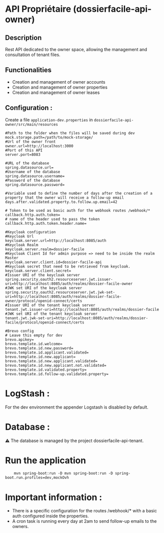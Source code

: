 # API Propriétaire (dossierfacile-api-owner)

## Description
Rest API dedicated to the owner space, allowing the management and consultation of tenant files.

## Functionalities

- Creation and management of owner accounts
- Creation and management of owner properties
- Creation and management of owner leases

## Configuration : 

Create a file `application-dev.properties` in `dossierfacile-api-owner/src/main/resources`

```properties
#Path to the folder when the files will be saved during dev
mock.storage.path=/path/to/mock-storage/
#Url of the owner front
owner.url=http://localhost:3000
#Port of this API
server.port=8083

#URL of the database
spring.datasource.url=
#Username of the database
spring.datasource.username=
#Password of the database
spring.datasource.password=

#Variable used to define the number of days after the creation of a property that the owner will receive a follow-up email
days.after.validated.property.to.follow.up.email=42

# Token to be used as basic auth for the webhook routes /webhook/*
callback.http.auth.token=
# name of the header used to pass the token
callback.http.auth.token.header.name=

#Keycloak configuration
#Keycloak Url
keycloak.server.url=http://localhost:8085/auth
#Keycloak Realm
keycloak.server.realm=dossier-facile
#Keycloak Client Id for admin purpose => need to be inside the realm Master 
keycloak.server.client.id=dossier-facile-api
#Keycloak secret that need to be retrieved from keycloak. 
keycloak.server.client.secret=
#Issuer URI of the keycloak server
spring.security.oauth2.resourceserver.jwt.issuer-uri=http://localhost:8085/auth/realms/dossier-facile-owner
#JWK set URI of the keycloak server
spring.security.oauth2.resourceserver.jwt.jwk-set-uri=http://localhost:8085/auth/realms/dossier-facile-owner/protocol/openid-connect/certs
#Issuer URI of the tenant keycloak server
tenant.jwt.issuer-uri=http://localhost:8085/auth/realms/dossier-facile
#JWK set URI of the tenant keycloak server
tenant.jwt.jwk-set-uri=http://localhost:8085/auth/realms/dossier-facile/protocol/openid-connect/certs

#Brevo config
# Leave this empty for dev
brevo.apikey=
brevo.template.id.welcome=
brevo.template.id.new.password=
brevo.template.id.applicant.validated=
brevo.template.id.new.applicant=
brevo.template.id.new.applicant.validated=
brevo.template.id.new.applicant.not.validated=
brevo.template.id.validated.property=
brevo.template.id.follow-up.validated.property=
```
# LogStash :

For the dev environment the appender Logstash is disabled by default.

# Database :
⚠️ The database is managed by the project dossierfacile-api-tenant.

# Run the application

```shell
    mvn spring-boot:run -D mvn spring-boot:run -D spring-boot.run.profiles=dev,mockOvh
```

# Important information : 
 - There is a specific configuration for the routes /webhook/* with a basic auth configured inside the properties.
 - A cron task is running every day at 2am to send follow-up emails to the owners.



